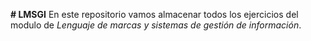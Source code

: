 **# LMSGI**
En este repositorio vamos almacenar todos los ejercicios del modulo de *Lenguaje de marcas y sistemas de gestión de información*.
